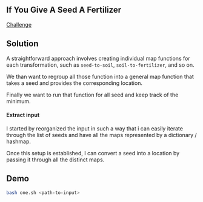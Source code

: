 ## If You Give A Seed A Fertilizer

[Challenge](https://adventofcode.com/2023/day/5)

## Solution

A straightforward approach involves creating individual map functions for each transformation, such as `seed-to-soil`, `soil-to-fertilizer`, and so on.

We than want to regroup all those function into a general map function that takes a seed and provides the corresponding location.

Finally we want to run that function for all seed and keep track of the minimum.

#### Extract input

I started by reorganized the input in such a way that i can easily iterate through the list of seeds and have all the maps represented by a dictionary / hashmap.

Once this setup is established, I can convert a seed into a location by passing it through all the distinct maps.

## Demo

```bash
bash one.sh <path-to-input>
```
